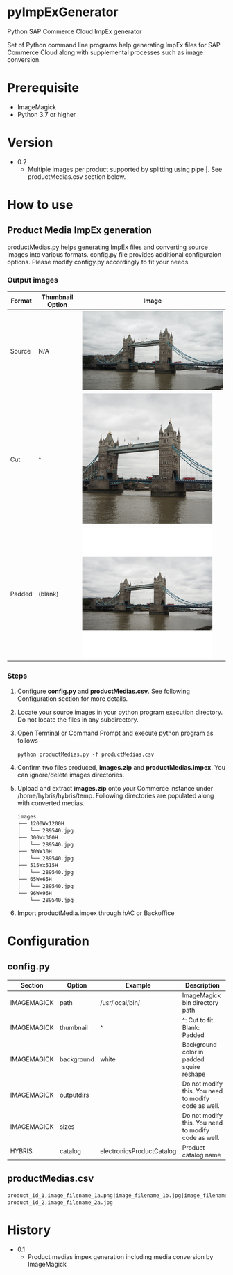 # pyImpExGenerator
Python SAP Commerce Cloud ImpEx generator

Set of Python command line programs help generating ImpEx files for SAP Commerce Cloud along with supplemental processes such as image conversion.

# Prerequisite
* ImageMagick
* Python 3.7 or higher

# Version
* 0.2
  * Multiple images per product supported by splitting using pipe |. See productMedias.csv section below.

# How to use
## Product Media ImpEx generation

productMedias.py helps generating ImpEx files and converting source images into various formats. config.py file provides additional configuraion options. Please modify configy.py accordingly to fit your needs.

### Output images

| Format | Thumbnail Option | Image |
|--|--|--|
| Source | N/A | <kbd><img src='_assets/P8150790-original.jpg'/></kbd> |
| Cut | ^ | <kbd><img src='_assets/P8150790-cut.jpg'/></kbd> |
| Padded | (blank) |  <kbd><img src='_assets/P8150790-padded.jpg'/></kbd> |


### Steps

  1. Configure **config.py** and **productMedias.csv**. See following Configuration section for more details.
  2. Locate your source images in your python program execution directory. Do not locate the files in any subdirectory.
  3. Open Terminal or Command Prompt and execute python program as follows

     `python productMedias.py -f productMedias.csv`
  4. Confirm two files produced, **images.zip** and **productMedias.impex**. You can ignore/delete images directories.
  5. Upload and extract **images.zip** onto your Commerce instance under /home/hybris/hybris/temp. Following directories are populated along with converted medias.

     ```
     images
     ├── 1200Wx1200H
     │   └── 289540.jpg
     ├── 300Wx300H
     │   └── 289540.jpg
     ├── 30Wx30H
     │   └── 289540.jpg
     ├── 515Wx515H
     │   └── 289540.jpg
     ├── 65Wx65H
     │   └── 289540.jpg
     └── 96Wx96H
         └── 289540.jpg
     ```  
  6. Import productMedia.impex through hAC or Backoffice

# Configuration
## config.py

| Section   | Option   | Example       | Description                              |
|-----------|----------|---------------|------------------------------------------|
|IMAGEMAGICK|path      |/usr/local/bin/|ImageMagick bin directory path            |
|IMAGEMAGICK|thumbnail |^              |^: Cut to fit. Blank: Padded              |
|IMAGEMAGICK|background|white|Background color in padded squire reshape           |
|IMAGEMAGICK|outputdirs|     |Do not modify this. You need to modify code as well.|
|IMAGEMAGICK|sizes     |     |Do not modify this. You need to modify code as well.|
|HYBRIS     |catalog   |electronicsProductCatalog|Product catalog name            |

## productMedias.csv

```
product_id_1,image_filename_1a.png|image_filename_1b.jpg|image_filename_1c.jpg
product_id_2,image_filename_2a.jpg
```

# History
* 0.1
  * Product medias impex generation including media conversion by ImageMagick
